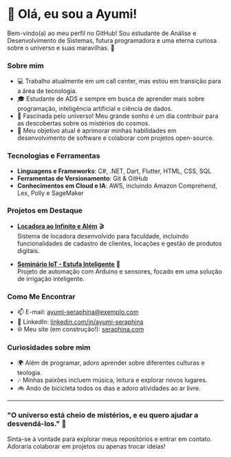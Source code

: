 # 👋 Olá, eu sou a Ayumi! 

Bem-vindo(a) ao meu perfil no GitHub! Sou estudante de Análise e Desenvolvimento de Sistemas, futura programadora e uma eterna curiosa sobre o universo e suas maravilhas. 🚀

### Sobre mim

- 💻 Trabalho atualmente em um call center, mas estou em transição para a área de tecnologia.
- 🎓 Estudante de ADS e sempre em busca de aprender mais sobre programação, inteligência artificial e ciência de dados.
- 🌌 Fascinada pelo universo! Meu grande sonho é um dia contribuir para as descobertas sobre os mistérios do cosmos.
- 🎯 Meu objetivo atual é aprimorar minhas habilidades em desenvolvimento de software e colaborar com projetos open-source.

### Tecnologias e Ferramentas

- **Linguagens e Frameworks**: C#, .NET, Dart, Flutter, HTML, CSS, SQL
- **Ferramentas de Versionamento**: Git & GitHub
- **Conhecimentos em Cloud e IA**: AWS, incluindo Amazon Comprehend, Lex, Polly e SageMaker

### Projetos em Destaque

- [**Locadora ao Infinito e Além**](https://github.com/seu-usuario/nome-do-projeto) 🎬  
  Sistema de locadora desenvolvido para faculdade, incluindo funcionalidades de cadastro de clientes, locações e gestão de produtos digitais.

- [**Seminário IoT - Estufa Inteligente**](https://github.com/seu-usuario/nome-do-projeto) 🌱  
  Projeto de automação com Arduino e sensores, focado em uma solução de irrigação inteligente.

### Como Me Encontrar

- 📫 E-mail: ayumi-seraphina@exemplo.com
- 💼 LinkedIn: [linkedin.com/in/ayumi-seraphina](https://www.linkedin.com/in/seu-usuario)
- 🌐 Meu site (em construção!): [seraphina.com](https://www.seusite.com)

### Curiosidades sobre mim 

- 🌍 Além de programar, adoro aprender sobre diferentes culturas e teologia.
- 🎶 Minhas paixões incluem música, leitura e explorar novos lugares.
- 🚲 Ando de bicicleta todos os dias e adoro atividades ao ar livre.

---

### "O universo está cheio de mistérios, e eu quero ajudar a desvendá-los." 🌌

Sinta-se à vontade para explorar meus repositórios e entrar em contato. Adoraria colaborar em projetos ou apenas trocar ideias!
